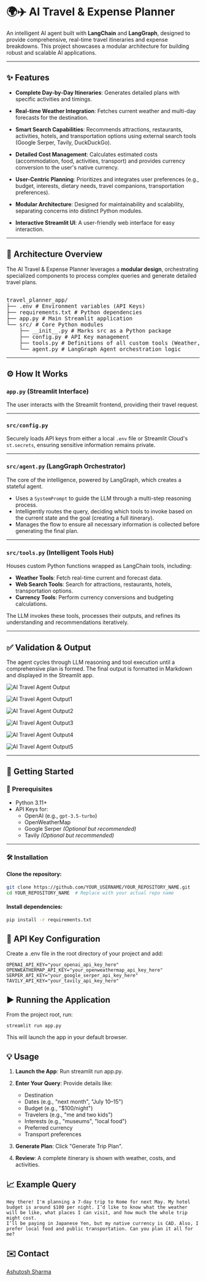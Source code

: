 # 🌍✈️ AI Travel & Expense Planner

An intelligent AI agent built with **LangChain** and **LangGraph**, designed to provide comprehensive, real-time travel itineraries and expense breakdowns. This project showcases a modular architecture for building robust and scalable AI applications.

---

## ✨ Features

- **Complete Day-by-Day Itineraries**: Generates detailed plans with specific activities and timings.

- **Real-time Weather Integration**: Fetches current weather and multi-day forecasts for the destination.

- **Smart Search Capabilities**: Recommends attractions, restaurants, activities, hotels, and transportation options using external search tools (Google Serper, Tavily, DuckDuckGo).

- **Detailed Cost Management**: Calculates estimated costs (accommodation, food, activities, transport) and provides currency conversion to the user's native currency.

- **User-Centric Planning**: Prioritizes and integrates user preferences (e.g., budget, interests, dietary needs, travel companions, transportation preferences).

- **Modular Architecture**: Designed for maintainability and scalability, separating concerns into distinct Python modules.

- **Interactive Streamlit UI**: A user-friendly web interface for easy interaction.

---

## 🧠 Architecture Overview

The AI Travel & Expense Planner leverages a **modular design**, orchestrating specialized components to process complex queries and generate detailed travel plans.


<pre lang="markdown"> 
travel_planner_app/
├── .env # Environment variables (API Keys) 
├── requirements.txt # Python dependencies 
├── app.py # Main Streamlit application 
└── src/ # Core Python modules 
    ├── __init__.py # Marks src as a Python package 
    ├── config.py # API Key management 
    ├── tools.py # Definitions of all custom tools (Weather, Currency, Search, Calculator) 
    └── agent.py # LangGraph Agent orchestration logic 
</pre>

---

## ⚙️ How It Works

### `app.py` (Streamlit Interface)
The user interacts with the Streamlit frontend, providing their travel request.

---

### `src/config.py`
Securely loads API keys from either a local `.env` file or Streamlit Cloud's `st.secrets`, ensuring sensitive information remains private.

---

### `src/agent.py` (LangGraph Orchestrator)
The core of the intelligence, powered by LangGraph, which creates a stateful agent.

- Uses a `SystemPrompt` to guide the LLM through a multi-step reasoning process.
- Intelligently routes the query, deciding which tools to invoke based on the current state and the goal (creating a full itinerary).
- Manages the flow to ensure all necessary information is collected before generating the final plan.

---

### `src/tools.py` (Intelligent Tools Hub)
Houses custom Python functions wrapped as LangChain tools, including:

- **Weather Tools**: Fetch real-time current and forecast data.
- **Web Search Tools**: Search for attractions, restaurants, hotels, transportation options.
- **Currency Tools**: Perform currency conversions and budgeting calculations.

The LLM invokes these tools, processes their outputs, and refines its understanding and recommendations iteratively.

---

## ✅ Validation & Output
The agent cycles through LLM reasoning and tool execution until a comprehensive plan is formed. The final output is formatted in Markdown and displayed in the Streamlit app.

![AI Travel Agent Output](images/Travel_agent_homescreen.png)

![AI Travel Agent Output1](images/Travel_Agent_Response_PG1.png)

![AI Travel Agent Output2](images/Travel_Agent_Response_PG2.png)

![AI Travel Agent Output3](images/Travel_Agent_Response_PG4.png)

![AI Travel Agent Output4](images/Travel_Agent_Response_PG5.png)

![AI Travel Agent Output5](images/Travel_Agent_Response_PG6.png)

---

## 🚀 Getting Started

### 🔧 Prerequisites
- Python 3.11+
- API Keys for:
  - OpenAI (e.g., `gpt-3.5-turbo`)
  - OpenWeatherMap
  - Google Serper *(Optional but recommended)*
  - Tavily *(Optional but recommended)*

---

### 🛠️ Installation

#### Clone the repository:
```bash
git clone https://github.com/YOUR_USERNAME/YOUR_REPOSITORY_NAME.git
cd YOUR_REPOSITORY_NAME  # Replace with your actual repo name
```

#### Install dependencies:
```bash
pip install -r requirements.txt
```

## 🔐 API Key Configuration
Create a .env file in the root directory of your project and add:

```
OPENAI_API_KEY="your_openai_api_key_here"
OPENWEATHERMAP_API_KEY="your_openweathermap_api_key_here"
SERPER_API_KEY="your_google_serper_api_key_here"
TAVILY_API_KEY="your_tavily_api_key_here"
```

## ▶️ Running the Application
From the project root, run:

```
streamlit run app.py
```

This will launch the app in your default browser.


## 💡 Usage
1. **Launch the App**: Run streamlit run app.py.

2. **Enter Your Query**: Provide details like:
    - Destination
    - Dates (e.g., "next month", "July 10–15")
    - Budget (e.g., "$100/night")
    - Travelers (e.g., "me and two kids")
    - Interests (e.g., "museums", "local food")
    - Preferred currency
    - Transport preferences

3. **Generate Plan**: Click "Generate Trip Plan".

4. **Review**: A complete itinerary is shown with weather, costs, and activities.


## 📈 Example Query

```
Hey there! I'm planning a 7-day trip to Rome for next May. My hotel budget is around $100 per night. I’d like to know what the weather will be like, what places I can visit, and how much the whole trip might cost. 
I’ll be paying in Japanese Yen, but my native currency is CAD. Also, I prefer local food and public transportation. Can you plan it all for me?
```


## ✉️ Contact
[Ashutosh Sharma](www.linkedin.com/in/ashutoshsharma25)

